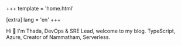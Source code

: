 +++
template = 'home.html'

[extra]
lang = 'en'
+++

Hi 👋 I'm Thada, DevOps & SRE Lead, welcome to my blog. TypeScript, Azure, Creator of Nammatham, Serverless.